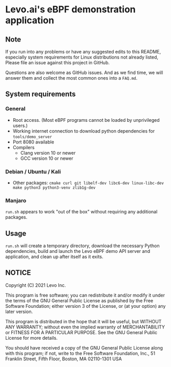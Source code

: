 # Levo.ai's eBPF demonstration application

## Note
If you run into any problems or have any suggested edits to this README, 
especially system requirements for Linux distributions not already listed,
Please file an issue against this project in GitHub.

Questions are also welcome as GitHub issues.  And as we find time, we will
answer them and collect the most common ones into a `FAQ.md`.

## System requirements
### General
* Root access.  (Most eBPF programs cannot be loaded by unprivileged users.)
* Working internet connection to download python dependencies for `tools/demo_server`
* Port 8080 available
* Compilers
  * Clang version 10 or newer
  * GCC version 10 or newer

### Debian / Ubuntu / Kali
* Other packages: `cmake curl git libelf-dev libc6-dev linux-libc-dev make python3 python3-venv zlib1g-dev`

### Manjaro ###
`run.sh` appears to work "out of the box" without requiring any additional packages.

## Usage
`run.sh` will create a temporary directory, download the necessary Python dependencies,
build and launch the Levo eBPF demo API server and application, and clean up after itself
as it exits.

## NOTICE
Copyright (C) 2021 Levo Inc.

This program is free software; you can redistribute it and/or modify
it under the terms of the GNU General Public License as published by
the Free Software Foundation; either version 3 of the License, or
(at your option) any later version.

This program is distributed in the hope that it will be useful,
but WITHOUT ANY WARRANTY; without even the implied warranty of
MERCHANTABILITY or FITNESS FOR A PARTICULAR PURPOSE.  See the
GNU General Public License for more details.

You should have received a copy of the GNU General Public License
along with this program; if not, write to the Free Software Foundation,
Inc., 51 Franklin Street, Fifth Floor, Boston, MA 02110-1301  USA